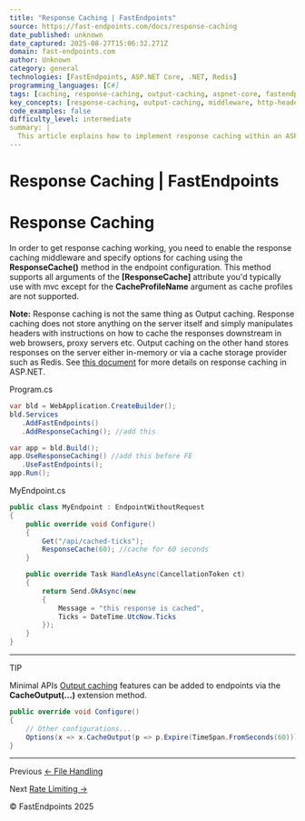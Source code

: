 ```yaml
---
title: "Response Caching | FastEndpoints"
source: https://fast-endpoints.com/docs/response-caching
date_published: unknown
date_captured: 2025-08-27T15:06:32.271Z
domain: fast-endpoints.com
author: Unknown
category: general
technologies: [FastEndpoints, ASP.NET Core, .NET, Redis]
programming_languages: [C#]
tags: [caching, response-caching, output-caching, aspnet-core, fastendpoints, web-api, performance, middleware, http-headers]
key_concepts: [response-caching, output-caching, middleware, http-headers, endpoint-configuration, dependency-injection, cache-control]
code_examples: false
difficulty_level: intermediate
summary: |
  This article explains how to implement response caching within an ASP.NET Core application using FastEndpoints. It details the necessary steps to enable the response caching middleware and configure caching options on individual endpoints using the `ResponseCache()` method. A crucial distinction is drawn between response caching, which manipulates HTTP headers for client-side and proxy caching, and output caching, which stores responses on the server. Code examples illustrate the setup in `Program.cs` and endpoint configuration, also briefly touching on Minimal APIs' `CacheOutput` feature.
---
```

# Response Caching | FastEndpoints

# Response Caching

In order to get response caching working, you need to enable the response caching middleware and specify options for caching using the **ResponseCache()** method in the endpoint configuration. This method supports all arguments of the **\[ResponseCache\]** attribute you'd typically use with mvc except for the **CacheProfileName** argument as cache profiles are not supported.

**Note:** Response caching is not the same thing as Output caching. Response caching does not store anything on the server itself and simply manipulates headers with instructions on how to cache the responses downstream in web browsers, proxy servers etc. Output caching on the other hand stores responses on the server either in-memory or via a cache storage provider such as Redis. See [this document](https://docs.microsoft.com/en-us/aspnet/core/performance/caching/response?view=aspnetcore-6.0) for more details on response caching in ASP.NET.

Program.cs

```csharp
var bld = WebApplication.CreateBuilder();
bld.Services
   .AddFastEndpoints()
   .AddResponseCaching(); //add this

var app = bld.Build();
app.UseResponseCaching() //add this before FE
   .UseFastEndpoints();
app.Run();
```

MyEndpoint.cs

```csharp
public class MyEndpoint : EndpointWithoutRequest
{
    public override void Configure()
    {
        Get("/api/cached-ticks");
        ResponseCache(60); //cache for 60 seconds
    }

    public override Task HandleAsync(CancellationToken ct)
    {
        return Send.OkAsync(new
        {
            Message = "this response is cached",
            Ticks = DateTime.UtcNow.Ticks
        });
    }
}
```

---

TIP

Minimal APIs [Output caching](https://learn.microsoft.com/en-us/aspnet/core/performance/caching/output?view=aspnetcore-7.0) features can be added to endpoints via the **CacheOutput(...)** extension method.

```csharp
public override void Configure()
{
    // Other configurations...
    Options(x => x.CacheOutput(p => p.Expire(TimeSpan.FromSeconds(60))));
}
```

---

Previous [<- File Handling](/docs/file-handling)

Next [Rate Limiting \->](/docs/rate-limiting)

© FastEndpoints 2025